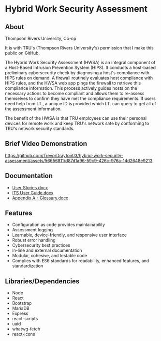 # Hybrid Work Security Assessment
## About
Thompson Rivers University, Co-op

It is with TRU's (Thompson Rivers University's) permission that I make this public on GitHub.

The Hybrid Work Security Assessment (HWSA) is an integral component of a Host-Based Intrusion Prevention System (HIPS). It conducts a host-based preliminary cybersecurity check by diagnosing a host's compliance with HIPS rules on demand. A firewall routinely evaluates host compliance with HIPS rules, and the HWSA web app pings the firewall to retrieve this compliance information. This process actively guides hosts on the necessary actions to become compliant and allows them to re-assess themselves to confirm they have met the compliance requirements. If users need help from I.T., a unique ID is provided which I.T. can query to get all of the assessment information.

The benefit of the HWSA is that TRU employees can use their personal devices for remote work and keep TRU's network safe by conforming to TRU's network security standards.

## Brief Video Demonstration

https://github.com/TrevorDrayton03/hybrid-work-security-assessment/assets/56656811/d87d1a96-59c9-426c-976a-14d2648e9213

## Documentation
- [User Stories.docx](https://github.com/TrevorDrayton03/hybrid-work-security-assessment/files/12443731/User.Stories.docx)
- [ITS User Guide.docx](https://github.com/TrevorDrayton03/hybrid-work-security-assessment/files/12443732/ITS.User.Guide.docx)
- [Appendix A - Glossary.docx](https://github.com/TrevorDrayton03/hybrid-work-security-assessment/files/12443733/Appendix.A.-.Glossary.docx)

## Features
- Configuration as code provides maintainability
- Assessment logging
- Learnable, device-friendly, and responsive user interface
- Robust error handling
- Cybersecurity best practices
- In-line and external documentation
- Modular, cohesive, and testable code
- Complies with ES6 standards for readability, enhanced features, and standardization

## Libraries/Dependencies
- Node
- React
- Bootstrap
- MariaDB
- Express
- react-scripts
- uuid
- whatwg-fetch
- react-icons

